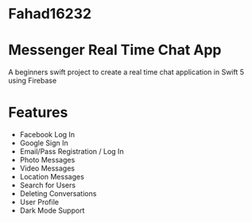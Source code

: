 # Fahad16232
# Messenger Real Time Chat App

A beginners swift project to create a real time chat application in Swift 5 using Firebase
# Features
- Facebook Log In
- Google Sign In
- Email/Pass Registration / Log In
- Photo Messages
- Video Messages
- Location Messages 
- Search for Users
- Deleting Conversations
- User Profile
- Dark Mode Support
